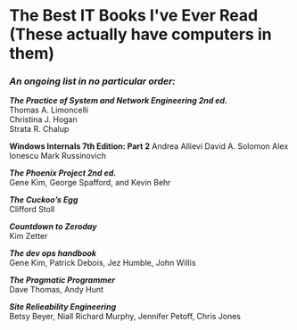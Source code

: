 # The Best IT Books I've Ever Read (These actually have computers in them)

### *An ongoing list in no particular order:*

***The Practice of System and Network Engineering 2nd ed.***  
Thomas A. Limoncelli  
Christina J. Hogan  
Strata R. Chalup  

**Windows Internals 7th Edition: Part 2**
Andrea Allievi
David A. Solomon
Alex Ionescu
Mark Russinovich

***The Phoenix Project 2nd ed.***  
Gene Kim, George Spafford, and Kevin Behr

***The Cuckoo’s Egg***  
Clifford Stoll

***Countdown to Zeroday***  
Kim Zetter

***The dev ops handbook***  
Gene Kim, Patrick Debois, Jez Humble, John Willis

***The Pragmatic Programmer***  
Dave Thomas, Andy Hunt

***Site Relieability Engineering***  
Betsy Beyer, Niall Richard Murphy, Jennifer Petoff, Chris Jones
